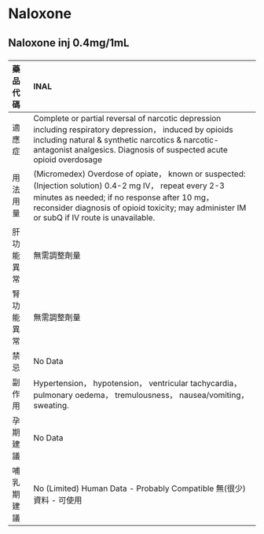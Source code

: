 # Naloxone

## Naloxone inj 0.4mg/1mL

##### 

| 藥品代碼   | INAL                                                                                                                                                                                                                                                     |
|:-----------|:---------------------------------------------------------------------------------------------------------------------------------------------------------------------------------------------------------------------------------------------------------|
| 適應症     | Complete or partial reversal of narcotic depression including respiratory depression， induced by opioids including natural & synthetic narcotics & narcotic-antagonist analgesics. Diagnosis of suspected acute opioid overdosage                       |
| 用法用量   | (Micromedex) Overdose of opiate， known or suspected: (Injection solution) 0.4-2 mg IV， repeat every 2-3 minutes as needed; if no response after 10 mg， reconsider diagnosis of opioid toxicity; may administer IM or subQ if IV route is unavailable. |
| 肝功能異常 | 無需調整劑量                                                                                                                                                                                                                                             |
| 腎功能異常 | 無需調整劑量                                                                                                                                                                                                                                             |
| 禁忌       | No Data                                                                                                                                                                                                                                                  |
| 副作用     | Hypertension， hypotension， ventricular tachycardia， pulmonary oedema， tremulousness， nausea/vomiting， sweating.                                                                                                                                    |
| 孕期建議   | No Data                                                                                                                                                                                                                                                  |
| 哺乳期建議 | No (Limited) Human Data - Probably Compatible 無(很少)資料 - 可使用                                                                                                                                                                                      |

